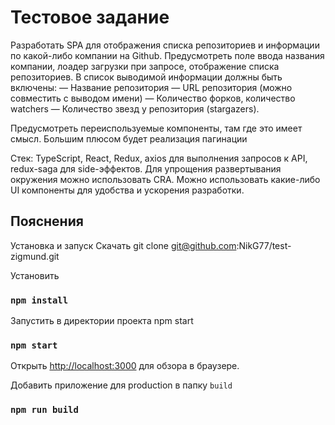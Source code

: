 
# Тестовое задание

Разработать SPA для отображения списка репозиториев и информации по какой-либо компании на Github. Предусмотреть поле ввода названия компании, лоадер загрузки при запросе, отображение списка репозиториев.
В список выводимой информации должны быть включены:
— Название репозитория
— URL репозитория (можно совместить с выводом имени)
— Количество форков, количество watchers
— Количество звезд у репозитория (stargazers).

Предусмотреть переиспользуемые компоненты, там где это имеет смысл.
Большим плюсом будет реализация пагинации

Стек: TypeScript, React,  Redux, axios для выполнения запросов к API, redux-saga для side-эффектов.  Для упрощения развертывания окружения можно использовать CRA. Можно использовать какие-либо UI компоненты для удобства и ускорения разработки.


## Пояснения

Установка и запуск
Скачать
git clone git@github.com:NikG77/test-zigmund.git

Установить
### `npm install`

Запустить в директории проекта
npm start
### `npm start`
Открыть [http://localhost:3000](http://localhost:3000) для обзора в браузере.

Добавить приложение для production в папку `build`
### `npm run build`



